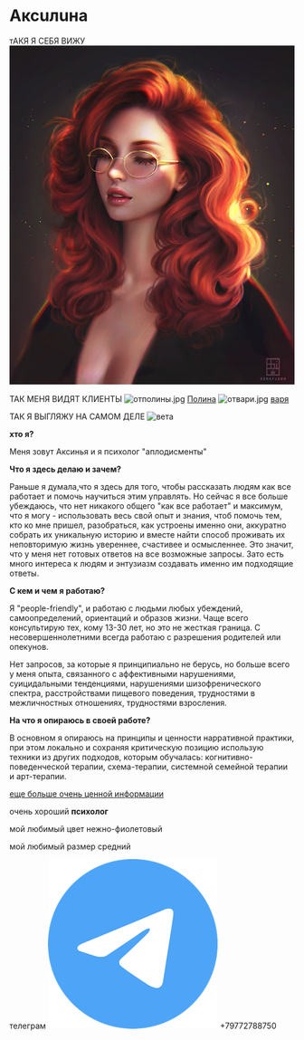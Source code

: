 # Аксuлuна
тАКЯ Я СЕБЯ ВИЖУ
![так я себя вижу я](/assets/face.png)

ТАК МЕНЯ ВИДЯТ КЛИЕНТЫ
![отполины.jpg]({{site.baseurl}}/отполины.jpg)
[Полина](https://vk.com/wannadiehappy "Полина")
![отвари.jpg]({{site.baseurl}}/отвари.jpg)
[варя](www.instagram.com/equabl.e "Варя")

ТАК Я ВЫГЛЯЖУ НА САМОМ ДЕЛЕ
![вета](/вета.jpg)

**хто я?**

Меня зовут Аксинья и я психолог "аплодисменты"

**Что я здесь делаю и зачем?**

Раньше я думала,что я здесь для того, чтобы рассказать людям как все работает и помочь научиться этим управлять. Но сейчас я все больше убеждаюсь, что нет никакого общего "как все работает" и максимум, что я могу - использовать весь свой опыт и знания, чтоб помочь тем, кто ко мне пришел, разобраться, как устроены именно они, аккуратно собрать их уникальную историю и вместе найти способ проживать их неповторимую жизнь увереннее, счастивее и осмысленнее. Это значит, что у меня нет готовых ответов на все возможные запросы. Зато есть много интереса к людям и энтузиазм создавать именно им подходящие ответы.

**С кем и чем я работаю?**

Я "people-friendly", и работаю с людьми любых убеждений, самоопределений, ориентаций и образов жизни. Чаще всего консультирую тех, кому 13-30 лет, но это не жесткая граница. С несовершеннолетними всегда работаю с разрешения родителей или опекунов.

Нет запросов, за которые я принципиально не берусь, но больше всего у меня опыта, связанного с аффективными нарушениями, суицидальными тенденциями, нарушениями шизофренического спектра, расстройствами пищевого поведения, трудностями в межличностных отношениях, трудностями взросления.

**На что я опираюсь в своей работе?**

В основном я опираюсь на принципы и ценности нарративной практики, при этом локально и сохраняя критическую позицию использую техники из других подходов, которым обучалась: когнитивно-поведенческой терапии, схема-терапии, системной семейной терапии и арт-терапии.



[еще больше очень ценной информации](для_любопытных.md)

очень хороший **психолог**

мой любимый цвет нежно-фиолетовый

мой любимый размер средний




телеграм ![tg](/tg.png) +79772788750
